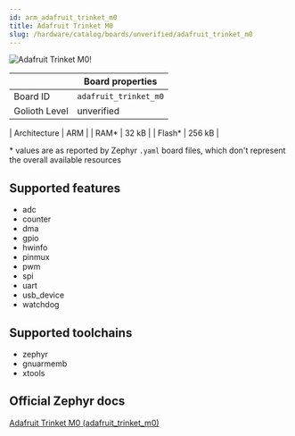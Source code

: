 ```yaml
---
id: arm_adafruit_trinket_m0
title: Adafruit Trinket M0
slug: /hardware/catalog/boards/unverified/adafruit_trinket_m0
---
```


[//]: # (This is an auto-generated file, do not edit! Changes to it will be lost upon re-generation)

![Adafruit Trinket M0!](/img/boards/arm/adafruit_trinket_m0.png "Adafruit Trinket M0")

|                | Board properties     |
| -------------  | -------------------- |
| Board ID       | `adafruit_trinket_m0` |
| Golioth Level  | unverified       |

| Architecture   | ARM |
| RAM*           | 32 kB |
| Flash*         | 256 kB |

\* values are as reported by Zephyr `.yaml` board files, which don't represent the overall available resources



## Supported features

* adc
* counter
* dma
* gpio
* hwinfo
* pinmux
* pwm
* spi
* uart
* usb_device
* watchdog

## Supported toolchains

* zephyr
* gnuarmemb
* xtools

## Official Zephyr docs

[Adafruit Trinket M0 (adafruit_trinket_m0)](https://docs.zephyrproject.org/latest/boards/arm/adafruit_trinket_m0/doc/index.html)
